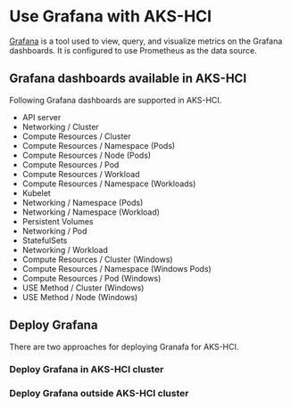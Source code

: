 # Use Grafana with AKS-HCI
[Grafana](https://grafana.com/) is a tool used to view, query, and visualize metrics on the Grafana dashboards. It is configured to use Prometheus as the data source.

## Grafana dashboards available in AKS-HCI
Following Grafana dashboards are supported in AKS-HCI.

- API server
- Networking / Cluster
- Compute Resources / Cluster
- Compute Resources / Namespace (Pods)
- Compute Resources / Node (Pods)
- Compute Resources / Pod
- Compute Resources / Workload
- Compute Resources / Namespace (Workloads)
- Kubelet
- Networking / Namespace (Pods)
- Networking / Namespace (Workload)
- Persistent Volumes
- Networking / Pod
- StatefulSets
- Networking / Workload
- Compute Resources / Cluster (Windows)
- Compute Resources / Namespace (Windows Pods)
- Compute Resources / Pod (Windows)
- USE Method / Cluster (Windows)
- USE Method / Node (Windows)


## Deploy Grafana
There are two approaches for deploying Granafa for AKS-HCI.

### Deploy Grafana in AKS-HCI cluster


### Deploy Grafana outside AKS-HCI cluster

